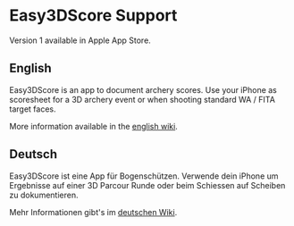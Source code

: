 # Easy3DScore Support
Version 1 available in Apple App Store.

## English
Easy3DScore is an app to document archery scores. Use your iPhone as scoresheet for a 3D archery event or when shooting standard WA / FITA target faces.

More information available in the [english wiki](https://github.com/dsasp/Easy3DScoreSupport/wiki/English-Version).

## Deutsch
Easy3DScore ist eine App für Bogenschützen. Verwende dein iPhone um Ergebnisse auf einer 3D Parcour Runde oder beim Schiessen auf Scheiben zu dokumentieren. 

Mehr Informationen gibt's im [deutschen Wiki](https://github.com/dsasp/Easy3DScoreSupport/wiki/Deutsche-Version).
